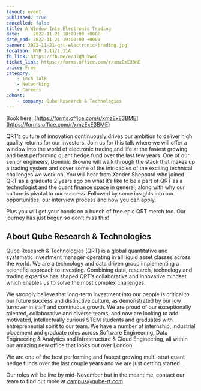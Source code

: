 ```yaml
---
layout: event
published: true
cancelled: false
title: A Window Into Electronic Trading
date:     2022-11-21 18:00:00 +0000
date_end: 2022-11-21 19:00:00 +0000
banner: 2022-11-21-qrt-electronic-trading.jpg
location: MVB 1.11/1.11A
fb_link: https://fb.me/e/37qNuYw4C
ticket_link: https://forms.office.com/r/xmzExE3BME
price: Free
category:
    - Tech Talk
    - Networking
    - Careers
cohost:
    - company: Qube Research & Technologies
---
```


Book here: [https://forms.office.com/r/xmzExE3BME](https://forms.office.com/r/xmzExE3BME)

QRT’s culture of innovation continuously drives our ambition to deliver high quality returns for our investors. Join us for this talk where we will offer a window into the world of electronic trading and life at the fastest growing and best performing quant hedge fund over the last few years. One of our senior engineers, Dominic Browne will walk through the stack that makes up a trading system and cover some of the intricacies of the exciting technical challenges we work on. You will hear from Xander Sheppard who joined QRT as a graduate 2 years ago on what it’s like to be a part of QRT as a technologist and the quant finance space in general, along with why our culture is pivotal to our success. Followed by some insights into our opportunities, our interview process and how you can apply.

Plus you will get your hands on a bunch of free epic QRT merch too. Our journey has just begun so don’t miss this!

## About Qube Research & Technologies

Qube Research & Technologies (QRT) is a global quantitative and systematic investment manager operating in all liquid asset classes across the world. We are a technology and data driven group implementing a scientific approach to investing. Combining data, research, technology and trading expertise has shaped QRT’s collaborative and innovative mindset which enables us to solve the most complex challenges.

We strongly believe that long-term investment into our people is critical to our future success and distinctive culture, as demonstrated by our low turnover in staff and continuous growth. We are proud of our exceptionally talented, collaborative and diverse teams, and now are looking to add motivated, intellectually curious STEM students and graduates with entrepreneurial spirit to our team. We have a number of internship, industrial placement and graduate roles across Software Engineering, Data Engineering & Analytics and Infrastructure & Cloud Engineering, all within our amazing new office that looks out over London.  

We are one of the best performing and fastest growing multi-strat quant hedge funds over the last couple years and we are just getting started…

Our roles will be live by mid-November but in the meantime, contact our team to find out more at [campus@qube-rt.com](mailto:campus@qube-rt.com)
